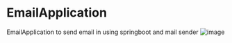 # EmailApplication
EmailApplication to send email in using springboot and mail sender 
![image](https://github.com/user-attachments/assets/8be21d52-91a6-4992-8865-ff87b9b5bd79)
